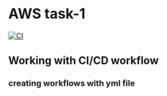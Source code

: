 # AWS task-1

[![CI](https://github.com/Killerbee7/AWS_Task1/actions/workflows/main.yml/badge.svg)](https://github.com/Killerbee7/AWS_Task1/actions/workflows/main.yml)

## Working with CI/CD workflow
### creating workflows with yml file
